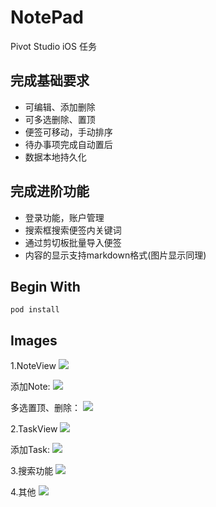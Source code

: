 # NotePad
Pivot Studio iOS 任务

## 完成基础要求
- 可编辑、添加删除
- 可多选删除、置顶
- 便签可移动，⼿动排序
- 待办事项完成⾃动置后
- 数据本地持久化

## 完成进阶功能
- 登录功能，账户管理
- 搜索框搜索便签内关键词
- 通过剪切板批量导入便签
- 内容的显示支持markdown格式(图片显示同理)

## Begin With
```shell
pod install
```

## Images
1.NoteView 
![](images/Note.png)

添加Note: 
![](images/AddNote.png)

多选置顶、删除：
![](images/Multi-Select.png)

2.TaskView 
![](images/Task.png)

添加Task: 
![](images/AddTask.png)

3.搜索功能 
![](images/Search.png)

4.其他 
![](images/Menu.png)

